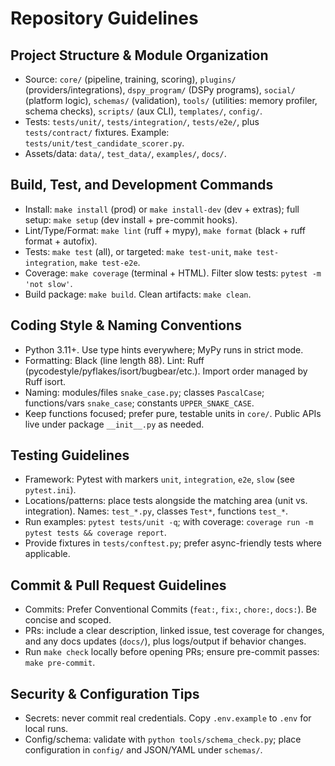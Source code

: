 # Repository Guidelines

## Project Structure & Module Organization
- Source: `core/` (pipeline, training, scoring), `plugins/` (providers/integrations), `dspy_program/` (DSPy programs), `social/` (platform logic), `schemas/` (validation), `tools/` (utilities: memory profiler, schema checks), `scripts/` (aux CLI), `templates/`, `config/`.
- Tests: `tests/unit/`, `tests/integration/`, `tests/e2e/`, plus `tests/contract/` fixtures. Example: `tests/unit/test_candidate_scorer.py`.
- Assets/data: `data/`, `test_data/`, `examples/`, `docs/`.

## Build, Test, and Development Commands
- Install: `make install` (prod) or `make install-dev` (dev + extras); full setup: `make setup` (dev install + pre-commit hooks).
- Lint/Type/Format: `make lint` (ruff + mypy), `make format` (black + ruff format + autofix).
- Tests: `make test` (all), or targeted: `make test-unit`, `make test-integration`, `make test-e2e`.
- Coverage: `make coverage` (terminal + HTML). Filter slow tests: `pytest -m 'not slow'`.
- Build package: `make build`. Clean artifacts: `make clean`.

## Coding Style & Naming Conventions
- Python 3.11+. Use type hints everywhere; MyPy runs in strict mode.
- Formatting: Black (line length 88). Lint: Ruff (pycodestyle/pyflakes/isort/bugbear/etc.). Import order managed by Ruff isort.
- Naming: modules/files `snake_case.py`; classes `PascalCase`; functions/vars `snake_case`; constants `UPPER_SNAKE_CASE`.
- Keep functions focused; prefer pure, testable units in `core/`. Public APIs live under package `__init__.py` as needed.

## Testing Guidelines
- Framework: Pytest with markers `unit`, `integration`, `e2e`, `slow` (see `pytest.ini`).
- Locations/patterns: place tests alongside the matching area (unit vs. integration). Names: `test_*.py`, classes `Test*`, functions `test_*`.
- Run examples: `pytest tests/unit -q`; with coverage: `coverage run -m pytest tests && coverage report`.
- Provide fixtures in `tests/conftest.py`; prefer async-friendly tests where applicable.

## Commit & Pull Request Guidelines
- Commits: Prefer Conventional Commits (`feat:`, `fix:`, `chore:`, `docs:`). Be concise and scoped.
- PRs: include a clear description, linked issue, test coverage for changes, and any docs updates (`docs/`), plus logs/output if behavior changes.
- Run `make check` locally before opening PRs; ensure pre-commit passes: `make pre-commit`.

## Security & Configuration Tips
- Secrets: never commit real credentials. Copy `.env.example` to `.env` for local runs.
- Config/schema: validate with `python tools/schema_check.py`; place configuration in `config/` and JSON/YAML under `schemas/`.
